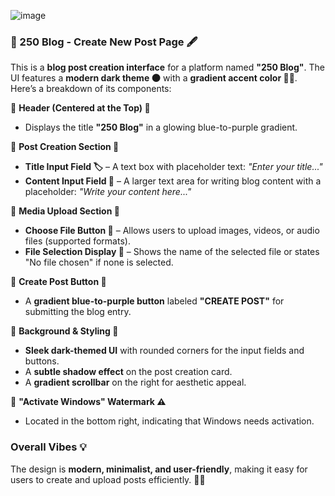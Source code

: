 ![image](https://github.com/user-attachments/assets/1275e92f-cb78-4f6e-8f58-0af6543913f0)
### **📜 250 Blog - Create New Post Page 🖋️**  

This is a **blog post creation interface** for a platform named **"250 Blog"**. The UI features a **modern dark theme 🌑** with a **gradient accent color 💜💙**. Here’s a breakdown of its components:  

🔹 **Header (Centered at the Top) 📌**  
- Displays the title **"250 Blog"** in a glowing blue-to-purple gradient.  

🔹 **Post Creation Section 📝**  
- **Title Input Field 🏷️** – A text box with placeholder text: _"Enter your title..."_  
- **Content Input Field 📄** – A larger text area for writing blog content with a placeholder: _"Write your content here..."_  

🔹 **Media Upload Section 📂**  
- **Choose File Button 📎** – Allows users to upload images, videos, or audio files (supported formats).  
- **File Selection Display 📁** – Shows the name of the selected file or states "No file chosen" if none is selected.  

🔹 **Create Post Button 🚀**  
- A **gradient blue-to-purple button** labeled **"CREATE POST"** for submitting the blog entry.  

🔹 **Background & Styling 🎨**  
- **Sleek dark-themed UI** with rounded corners for the input fields and buttons.  
- A **subtle shadow effect** on the post creation card.  
- A **gradient scrollbar** on the right for aesthetic appeal.  

🔹 **"Activate Windows" Watermark ⚠️**  
- Located in the bottom right, indicating that Windows needs activation.  

### **Overall Vibes 💡**  
The design is **modern, minimalist, and user-friendly**, making it easy for users to create and upload posts efficiently. 🚀🔥
